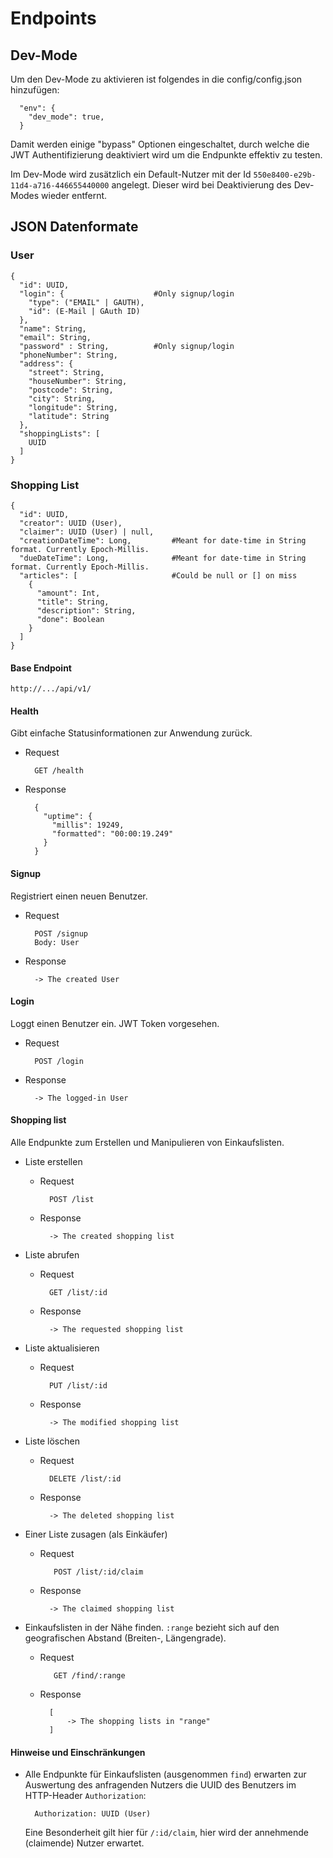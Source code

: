 # Endpoints
## Dev-Mode
Um den Dev-Mode zu aktivieren ist folgendes in die config/config.json hinzufügen:

      "env": {
        "dev_mode": true,
      }
      
Damit werden einige "bypass" Optionen eingeschaltet, durch welche die JWT Authentifizierung deaktiviert wird um die Endpunkte effektiv zu testen.

Im Dev-Mode wird zusätzlich ein Default-Nutzer mit der Id `550e8400-e29b-11d4-a716-446655440000` angelegt. 
Dieser wird bei Deaktivierung des Dev-Modes wieder entfernt.

## JSON Datenformate
### User

    {
      "id": UUID,
      "login": {                    #Only signup/login
        "type": ("EMAIL" | GAUTH),
        "id": (E-Mail | GAuth ID)
      },
      "name": String,
      "email": String,
      "password" : String,          #Only signup/login
      "phoneNumber": String,
      "address": {
        "street": String,
        "houseNumber": String,
        "postcode": String,
        "city": String,
        "longitude": String,
        "latitude": String
      },
      "shoppingLists": [
        UUID
      ]
    }
    
### Shopping List

    {
      "id": UUID,
      "creator": UUID (User),
      "claimer": UUID (User) | null,
      "creationDateTime": Long,         #Meant for date-time in String format. Currently Epoch-Millis.
      "dueDateTime": Long,              #Meant for date-time in String format. Currently Epoch-Millis.
      "articles": [                     #Could be null or [] on miss
        {
          "amount": Int,
          "title": String,
          "description": String,
          "done": Boolean
        }
      ]
    }

#### Base Endpoint
    http://.../api/v1/
#### Health
Gibt einfache Statusinformationen zur Anwendung zurück.
- Request

        GET /health
        
- Response

        {
          "uptime": {
            "millis": 19249,
            "formatted": "00:00:19.249"
          }
        }
        

#### Signup
Registriert einen neuen Benutzer.
- Request

        POST /signup
        Body: User
        
- Response

        -> The created User
        
#### Login
Loggt einen Benutzer ein. JWT Token vorgesehen.

- Request

        POST /login
    
- Response

        -> The logged-in User
    
#### Shopping list
Alle Endpunkte zum Erstellen und Manipulieren von Einkaufslisten.

- Liste erstellen
    - Request
    
            POST /list
    
    - Response
    
            -> The created shopping list
         
- Liste abrufen
    - Request
    
            GET /list/:id
    
    - Response
    
            -> The requested shopping list
            
- Liste aktualisieren
    - Request
    
            PUT /list/:id
    
    - Response
    
            -> The modified shopping list
            
- Liste löschen
    - Request
    
            DELETE /list/:id
    
    - Response
    
            -> The deleted shopping list
            
- Einer Liste zusagen (als Einkäufer)
    - Request
    
             POST /list/:id/claim
    
    - Response
    
            -> The claimed shopping list
            
- Einkaufslisten in der Nähe finden. `:range` bezieht sich auf den geografischen Abstand (Breiten-, Längengrade).
    - Request
    
             GET /find/:range
    
    - Response
    
            [
                -> The shopping lists in "range"
            ]
           
#### Hinweise und Einschränkungen
- Alle Endpunkte für Einkaufslisten (ausgenommen `find`) erwarten zur 
Auswertung des anfragenden Nutzers die UUID des Benutzers im HTTP-Header `Authorization`:

        Authorization: UUID (User)
        
    Eine Besonderheit gilt hier für `/:id/claim`, hier wird der annehmende (claimende) Nutzer erwartet.
